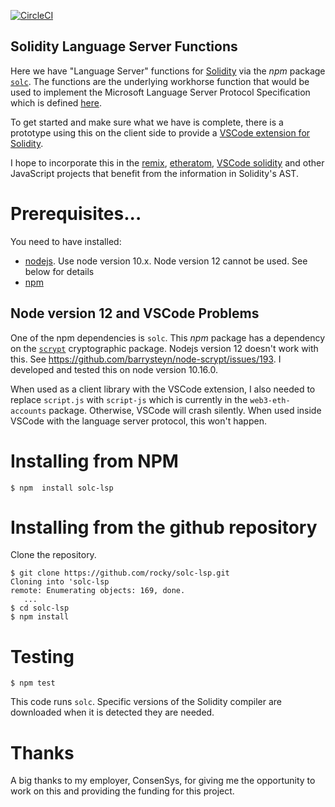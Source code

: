[![CircleCI](https://circleci.com/gh/rocky/solc-lsp.svg?style=svg)](https://circleci.com/gh/rocky/solc-lsp)

Solidity Language Server Functions
----------------------------------

Here we have "Language Server" functions for [Solidity](https://solidity.readthedocs.io/) via the _npm_ package [`solc`](https://www.npmjs.com/package/solc).
The functions are the underlying workhorse function that would be used to implement the Microsoft Language Server Protocol Specification which is defined [here](https://microsoft.github.io/language-server-protocol/specification).

To get started and make sure what we have is complete, there is a prototype using this on the client side to provide a [VSCode extension for Solidity](https://github.com/rocky/vscode-solidity).

I hope to incorporate this in the [remix](https://remix-ide.readthedocs.io/en/latest/), [etheratom](https://atom.io/packages/etheratom), [VSCode solidity](https://marketplace.visualstudio.com/items?itemName=JuanBlanco.solidity) and other JavaScript projects that benefit from the information in Solidity's AST.


# Prerequisites...

You need to have installed:

* [nodejs](https://nodejs.org/en/). Use node version 10.x. Node version 12 cannot be used. See below for details
* [npm](https://www.npmjs.com/get-npm)

## Node version 12 and VSCode Problems

One of the npm dependencies is `solc`. This _npm_ package has a dependency on the [`scrypt`](https://www.npmjs.com/package/scrypt) cryptographic package. Nodejs version 12
doesn't work with this. See https://github.com/barrysteyn/node-scrypt/issues/193. I developed and tested this on node version 10.16.0.

When used as a client library with the VSCode extension, I also needed to replace `script.js` with `script-js` which is currently in the `web3-eth-accounts` package.  Otherwise, VSCode will crash silently. When used inside VSCode with the language server protocol, this won't happen.


# Installing from NPM

```console
$ npm  install solc-lsp
```

# Installing from the github repository

Clone the repository.

```console
$ git clone https://github.com/rocky/solc-lsp.git
Cloning into 'solc-lsp
remote: Enumerating objects: 169, done.
   ...
$ cd solc-lsp
$ npm install
```

# Testing

```console
$ npm test
```

This code runs `solc`. Specific versions of the Solidity compiler are downloaded when it is detected they are needed.

# Thanks

A big thanks to my employer, ConsenSys, for giving me the opportunity to work on this and providing the funding for this project.

